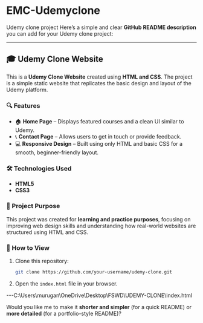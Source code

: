 # EMC-Udemyclone
Udemy clone project
Here’s a simple and clear **GitHub README description** you can add for your Udemy clone project:

---

## 🎓 Udemy Clone Website

This is a **Udemy Clone Website** created using **HTML and CSS**. The project is a simple static website that replicates the basic design and layout of the Udemy platform.

### 🔍 Features

* 🏠 **Home Page** – Displays featured courses and a clean UI similar to Udemy.
* 📞 **Contact Page** – Allows users to get in touch or provide feedback.
* 💻 **Responsive Design** – Built using only HTML and basic CSS for a smooth, beginner-friendly layout.

### 🛠️ Technologies Used

* **HTML5**
* **CSS3**

### 📂 Project Purpose

This project was created for **learning and practice purposes**, focusing on improving web design skills and understanding how real-world websites are structured using HTML and CSS.

### 🚀 How to View

1. Clone this repository:

   ```bash
   git clone https://github.com/your-username/udemy-clone.git
   ```
2. Open the `index.html` file in your browser.

---C:\Users\murugan\OneDrive\Desktop\FSWD\UDEMY-CLONE\index.html

Would you like me to make it **shorter and simpler** (for a quick README) or **more detailed** (for a portfolio-style README)?

